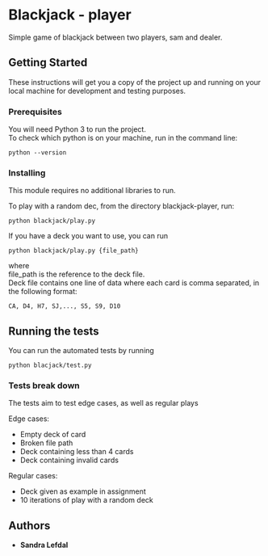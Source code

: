 # Blackjack - player

Simple game of blackjack between two players, sam and dealer.

## Getting Started

These instructions will get you a copy of the project up and running on your local machine for development and testing purposes.

### Prerequisites

You will need Python 3 to run the project. \
To check which python is on your machine, run in the command line:

```
python --version
```

### Installing

This module requires no additional libraries to run.

To play with a random dec, from the directory blackjack-player, run:

```buildoutcfg
python blackjack/play.py
```

If you have a deck you want to use, you can run

```buildoutcfg
python blackjack/play.py {file_path}
```

where \
file_path is the reference to the deck file. \
Deck file contains one line of data where each card is comma separated, in the following format:
```commandline
CA, D4, H7, SJ,..., S5, S9, D10
```

## Running the tests

You can run the automated tests by running
```commandline
python blacjack/test.py
```

### Tests break down

The tests aim to test edge cases, as well as regular plays 

Edge cases: 

* Empty deck of card
* Broken file path
* Deck containing less than 4 cards
* Deck containing invalid cards 

Regular cases:

* Deck given as example in assignment
* 10 iterations of play with a random deck

## Authors

* **Sandra Lefdal** 

